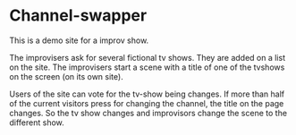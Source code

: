 ﻿# Channel-swapper

This is a demo site for a improv show.

The improvisers ask for several fictional tv shows. They are added on a list on the site.
The improvisers start a scene with a title of one of the tvshows on the screen (on its own site).

Users of the site can vote for the tv-show being changes.
If more than half of the current visitors press for changing the channel, the title on the page changes.
So the tv show changes and improvisors change the scene to the different show.
